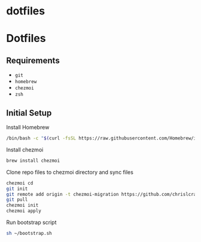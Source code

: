 # dotfiles

# Dotfiles

## Requirements

- `git`
- `homebrew`
- `chezmoi`
- `zsh`
<!-- - `curl` or `wget` (for [Zinit](https://github.com/zdharma-continuum/zinit)) -->

## Initial Setup

Install Homebrew

```sh
/bin/bash -c "$(curl -fsSL https://raw.githubusercontent.com/Homebrew/install/HEAD/install.sh)"
```

Install chezmoi

```sh
brew install chezmoi
```

Clone repo files to chezmoi directory and sync files

```sh
chezmoi cd
git init
git remote add origin -t chezmoi-migration https://github.com/chrislcrain/dotfiles.git
git pull
chezmoi init
chezmoi apply
```

Run bootstrap script

```sh
sh ~/bootstrap.sh
```
